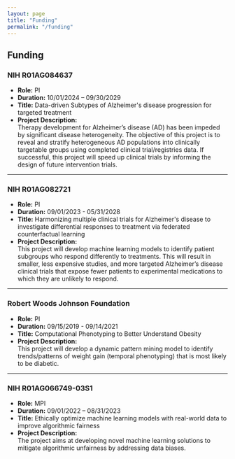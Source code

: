```yaml
---
layout: page
title: "Funding"
permalink: "/funding"
---
```


## Funding

### NIH R01AG084637
- **Role:** PI  
- **Duration:** 10/01/2024 – 09/30/2029  
- **Title:** Data-driven Subtypes of Alzheimer's disease progression for targeted treatment  
- **Project Description:**  
  Therapy development for Alzheimer’s disease (AD) has been impeded by significant disease heterogeneity. The objective of this project is to reveal and stratify heterogeneous AD populations into clinically targetable groups using completed clinical trial/registries data. If successful, this project will speed up clinical trials by informing the design of future intervention trials.

---

### NIH R01AG082721
- **Role:** PI  
- **Duration:** 09/01/2023 - 05/31/2028  
- **Title:** Harmonizing multiple clinical trials for Alzheimer's disease to investigate differential responses to treatment via federated counterfactual learning  
- **Project Description:**  
  This project will develop machine learning models to identify patient subgroups who respond differently to treatments. This will result in smaller, less expensive studies, and more targeted Alzheimer’s disease clinical trials that expose fewer patients to experimental medications to which they are unlikely to respond.

---

### Robert Woods Johnson Foundation
- **Role:** PI  
- **Duration:** 09/15/2019 - 09/14/2021  
- **Title:** Computational Phenotyping to Better Understand Obesity  
- **Project Description:**  
  This project will develop a dynamic pattern mining model to identify trends/patterns of weight gain (temporal phenotyping) that is most likely to be diabetic.

---

### NIH R01AG066749-03S1
- **Role:** MPI  
- **Duration:** 09/01/2022 – 08/31/2023  
- **Title:** Ethically optimize machine learning models with real-world data to improve algorithmic fairness  
- **Project Description:**  
  The project aims at developing novel machine learning solutions to mitigate algorithmic unfairness by addressing data biases.
